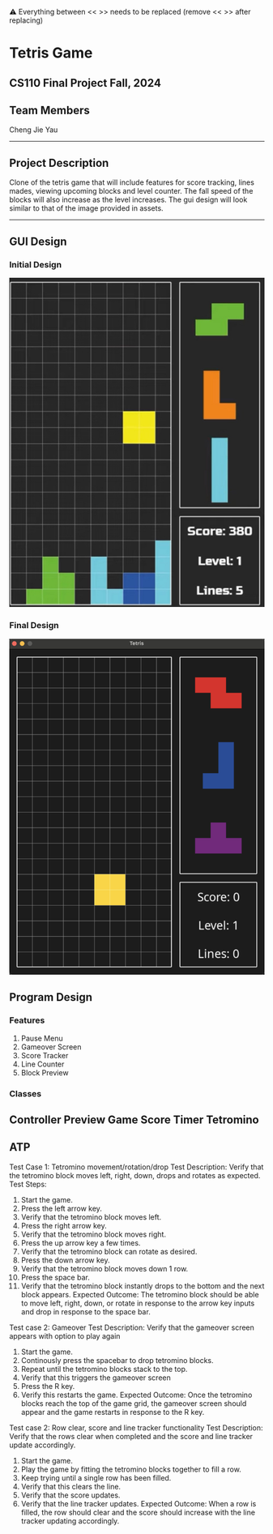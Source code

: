
:warning: Everything between << >> needs to be replaced (remove << >> after replacing)

# Tetris Game
## CS110 Final Project  Fall, 2024

## Team Members

Cheng Jie Yau

***

## Project Description

Clone of the tetris game that will include features for score tracking, lines mades, viewing upcoming blocks and level counter. The fall speed of the blocks will also increase as the level increases. The gui design will look similar to that of the image provided in assets.

***    

## GUI Design

### Initial Design

![initial gui](assets/gui.jpg)

### Final Design

![final gui](assets/finalgui.jpg)

## Program Design

### Features

1. Pause Menu
2. Gameover Screen
3. Score Tracker
4. Line Counter
5. Block Preview

### Classes
Controller
Preview
Game
Score
Timer
Tetromino
-

## ATP
Test Case 1: Tetromino movement/rotation/drop
Test Description: Verify that the tetromino block moves left, right, down, drops and rotates as expected.
Test Steps:
1. Start the game.
2. Press the left arrow key.
3. Verify that the tetromino block moves left.
4. Press the right arrow key.
5. Verify that the tetromino block moves right.
6. Press the up arrow key a few times.
7. Verify that the tetromino block can rotate as desired.
8. Press the down arrow key.
9. Verify that the tetromino block moves down 1 row.
10. Press the space bar.
11. Verify that the tetromino block instantly drops to the bottom and the next block appears.
Expected Outcome: The tetromino block should be able to move left, right, down, or rotate in response to the arrow key inputs and drop in response to the space bar.

Test case 2: Gameover
Test Description: Verify that the gameover screen appears with option to play again
1. Start the game.
2. Continously press the spacebar to drop tetromino blocks.
3. Repeat until the tetromino blocks stack to the top.
4. Verify that this triggers the gameover screen
5. Press the R key.
6. Verify this restarts the game.
Expected Outcome: Once the tetromino blocks reach the top of the game grid, the gameover screen should appear and the game restarts in response to the R key.

Test case 2: Row clear, score and line tracker functionality
Test Description: Verify that the rows clear when completed and the score and line tracker update accordingly.
1. Start the game.
2. Play the game by fitting the tetromino blocks together to fill a row.
3. Keep trying until a single row has been filled.
4. Verify that this clears the line.
6. Verify that the score updates.
7. Verify that the line tracker updates.
Expected Outcome: When a row is filled, the row should clear and the score should increase with the line tracker updating accordingly.




